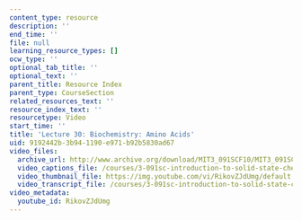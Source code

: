```yaml
---
content_type: resource
description: ''
end_time: ''
file: null
learning_resource_types: []
ocw_type: ''
optional_tab_title: ''
optional_text: ''
parent_title: Resource Index
parent_type: CourseSection
related_resources_text: ''
resource_index_text: ''
resourcetype: Video
start_time: ''
title: 'Lecture 30: Biochemistry: Amino Acids'
uid: 9192442b-3b94-1190-e971-b92b5830ad67
video_files:
  archive_url: http://www.archive.org/download/MIT3_091SCF10/MIT3_091SCF10lec30_300k.mp4
  video_captions_file: /courses/3-091sc-introduction-to-solid-state-chemistry-fall-2010/162f9411fee258ff9c86a934f87709c6_RikovZJdUmg.vtt
  video_thumbnail_file: https://img.youtube.com/vi/RikovZJdUmg/default.jpg
  video_transcript_file: /courses/3-091sc-introduction-to-solid-state-chemistry-fall-2010/231a91a752589d946f3aefc4d503d89c_RikovZJdUmg.pdf
video_metadata:
  youtube_id: RikovZJdUmg
---
```

